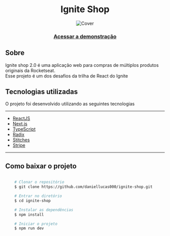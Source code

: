 <h1 align="center">Ignite Shop</h1>

<div align="center">

![Cover](https://github.com/daniellucas000/ignite-shop/assets/89029213/204e8547-2cd2-4ad8-92c8-c72a1e0120ac)

</div>



<h3 align="center">
    <a href="https://ignite-shop-theta-flame.vercel.app/">Acessar a demonstração</a>
<h3 >

<h2>Sobre</h2>
<p align="left">Ignite shop 2.0 é uma aplicação web para compras de múltiplos produtos originais da Rocketseat. <br/> Esse projeto é um dos desafios da trilha de React do Ignite</p>

<h2>Tecnologias utilizadas</h2>

<p>O projeto foi desenvolvido utilizando as seguintes tecnologias<p/>

---


- [ReactJS](https://reactjs.org)
- [Next.js](https://nextjs.org/)
- [TypeScript](https://www.typescriptlang.org/)
- [Radix](https://www.radix-ui.com/)
- [Stitches](https://stitches.dev/)
- [Stripe](https://dashboard.stripe.com/register)
    
    

---

<h2>Como baixar o projeto</h2>

```bash

    # Clonar o repositório
    $ git clone https://github.com/daniellucas000/ignite-shop.git

    # Entrar no diretório
    $ cd ignite-shop

    # Instalar as dependências
    $ npm install

    # Iniciar o projeto
    $ npm run dev
```
